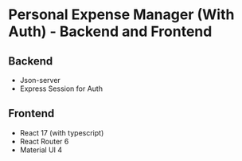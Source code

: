 # Personal Expense Manager (With Auth) - Backend and Frontend

## Backend
- Json-server
- Express Session for Auth

## Frontend
- React 17 (with typescript)
- React Router 6
- Material UI 4